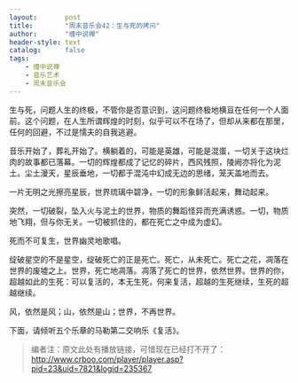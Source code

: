 ```yaml
---
layout:       post
title:        "周末音乐会42：生与死的拷问"
author:       "缠中说禅"
header-style: text
catalog:      false
tags:
    - 缠中说禅
    - 音乐艺术
    - 周末音乐会
---
```


生与死，问题人生的终极，不管你是否意识到，这问题终极地横亘在任何一个人面前。这个问题，在人生所谓辉煌的时刻，似乎可以不在场了，但却从来都在那里，任何的回避，不过是懦夫的自我逃避。



音乐开始了，葬礼开始了。横躺着的，可能是英雄，可能是混蛋，一切关于这块烂肉的故事都已落幕。一切的辉煌都成了记忆的碎片，西风残照，陵阙亦将化为泥土。尘土漫天，星辰垂地，一切都于混沌中幻成无边的思绪，笼天盖地而去。



一片无明之光擦亮星辰，世界琉璃中碧净，一切的形象鲜活起来，舞动起来。



突然，一切破裂，坠入火与泥土的世界，物质的舞蹈怪异而充满诱惑。一切，物质地飞翔，但与你无关。一切被抓住的，都在死亡之中成为虚幻。



死而不可复生，世界幽灵地歌唱。



绽破星空的不是星空，绽破死亡的正是死亡。死亡，从未死亡。死亡之花，凋落在世界的废墟之上。世界，死亡地凋落。凋落了死亡的世界，依然世界。世界的你，超越如此的生死：可以复活的，本无生死，何来复活，超越的生死继续，生死的超越继续。



风，依然是风；山，依然是山；世界，不再世界。



下面，请倾听五个乐章的马勒第二交响乐《复活》。



> 编者注：原文此处有播放链接，可惜现在已经打不开了：http://www.crboo.com/player/player.asp?pid=23&uid=7821&logid=235367
